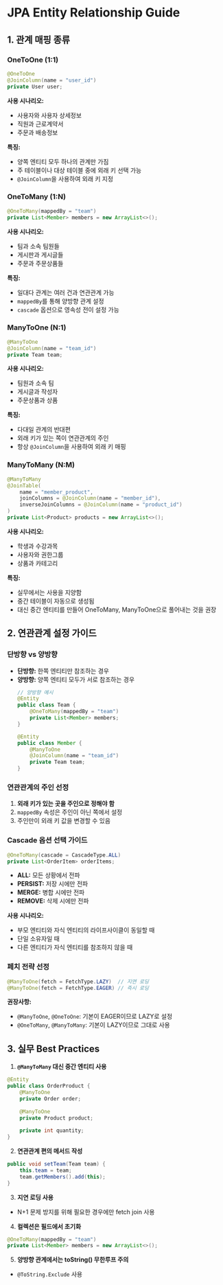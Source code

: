 # JPA Entity Relationship Guide

## 1. 관계 매핑 종류

### OneToOne (1:1)
```java
@OneToOne
@JoinColumn(name = "user_id")
private User user;
```
**사용 시나리오:**
- 사용자와 사용자 상세정보
- 직원과 근로계약서
- 주문과 배송정보

**특징:**
- 양쪽 엔티티 모두 하나의 관계만 가짐
- 주 테이블이나 대상 테이블 중에 외래 키 선택 가능
- `@JoinColumn`을 사용하여 외래 키 지정

### OneToMany (1:N)
```java
@OneToMany(mappedBy = "team")
private List<Member> members = new ArrayList<>();
```
**사용 시나리오:**
- 팀과 소속 팀원들
- 게시판과 게시글들
- 주문과 주문상품들

**특징:**
- 일대다 관계는 여러 건과 연관관계 가능
- `mappedBy`를 통해 양방향 관계 설정
- `cascade` 옵션으로 영속성 전이 설정 가능

### ManyToOne (N:1)
```java
@ManyToOne
@JoinColumn(name = "team_id")
private Team team;
```
**사용 시나리오:**
- 팀원과 소속 팀
- 게시글과 작성자
- 주문상품과 상품

**특징:**
- 다대일 관계의 반대편
- 외래 키가 있는 쪽이 연관관계의 주인
- 항상 `@JoinColumn`을 사용하여 외래 키 매핑

### ManyToMany (N:M)
```java
@ManyToMany
@JoinTable(
    name = "member_product",
    joinColumns = @JoinColumn(name = "member_id"),
    inverseJoinColumns = @JoinColumn(name = "product_id")
)
private List<Product> products = new ArrayList<>();
```
**사용 시나리오:**
- 학생과 수강과목
- 사용자와 권한그룹
- 상품과 카테고리

**특징:**
- 실무에서는 사용을 지양함
- 중간 테이블이 자동으로 생성됨
- 대신 중간 엔티티를 만들어 OneToMany, ManyToOne으로 풀어내는 것을 권장

## 2. 연관관계 설정 가이드

### 단방향 vs 양방향
- **단방향:** 한쪽 엔티티만 참조하는 경우
- **양방향:** 양쪽 엔티티 모두가 서로 참조하는 경우
  ```java
  // 양방향 예시
  @Entity
  public class Team {
      @OneToMany(mappedBy = "team")
      private List<Member> members;
  }

  @Entity
  public class Member {
      @ManyToOne
      @JoinColumn(name = "team_id")
      private Team team;
  }
  ```

### 연관관계의 주인 선정
1. **외래 키가 있는 곳을 주인으로 정해야 함**
2. `mappedBy` 속성은 주인이 아닌 쪽에서 설정
3. 주인만이 외래 키 값을 변경할 수 있음

### Cascade 옵션 선택 가이드
```java
@OneToMany(cascade = CascadeType.ALL)
private List<OrderItem> orderItems;
```

- **ALL:** 모든 상황에서 전파
- **PERSIST:** 저장 시에만 전파
- **MERGE:** 병합 시에만 전파
- **REMOVE:** 삭제 시에만 전파

**사용 시나리오:**
- 부모 엔티티와 자식 엔티티의 라이프사이클이 동일할 때
- 단일 소유자일 때
- 다른 엔티티가 자식 엔티티를 참조하지 않을 때

### 페치 전략 선정
```java
@ManyToOne(fetch = FetchType.LAZY)  // 지연 로딩
@ManyToOne(fetch = FetchType.EAGER) // 즉시 로딩
```

**권장사항:**
- `@ManyToOne`, `@OneToOne`: 기본이 EAGER이므로 LAZY로 설정
- `@OneToMany`, `@ManyToMany`: 기본이 LAZY이므로 그대로 사용

## 3. 실무 Best Practices

1. **`@ManyToMany` 대신 중간 엔티티 사용**
```java
@Entity
public class OrderProduct {
    @ManyToOne
    private Order order;
    
    @ManyToOne
    private Product product;
    
    private int quantity;
}
```

2. **연관관계 편의 메서드 작성**
```java
public void setTeam(Team team) {
    this.team = team;
    team.getMembers().add(this);
}
```

3. **지연 로딩 사용**
- N+1 문제 방지를 위해 필요한 경우에만 fetch join 사용

4. **컬렉션은 필드에서 초기화**
```java
@OneToMany(mappedBy = "team")
private List<Member> members = new ArrayList<>();
```

5. **양방향 관계에서는 toString() 무한루프 주의**
- `@ToString.Exclude` 사용